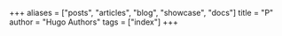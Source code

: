 +++
aliases = ["posts", "articles", "blog", "showcase", "docs"]
title = "P"
author = "Hugo Authors"
tags = ["index"]
+++
